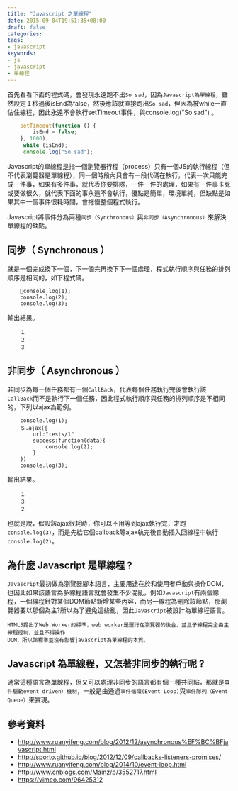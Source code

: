 ```yaml
---
title: "Javascript 之單線程"
date: 2015-09-04T19:51:35+08:00
draft: false
categories:
tags: 
- javascript
keywords:
- js
- javascript
- 單線程
---
```


首先看看下面的程式碼，會發現永遠跑不出`So sad`，因為`Javascript為單線程`，雖然設定１秒過後isEnd為false，然後應該就直接跑出`So sad`，但因為被while一直佔住線程，因此永遠不會執行setTimeout事件，與console.log("So sad") 。

```js
	setTimeout(function () {
        isEnd = false;
    }, 1000);
     while (isEnd);
     console.log("So sad");
```    
 
Javascript的單線程是指一個瀏覽器行程（process）只有一個JS的執行線程（但不代表瀏覽器是單線程），同一個時段內只會有一段代碼在執行，代表一次只能完成一件事，如果有多件事，就代表你要排隊，一件一件的處理，如果有一件事卡死或要做很久，就代表下面的事永遠不會執行，優點是簡單，環境單純，但缺點是如果其中一個事件很耗時間，會拖慢整個程式執行。

Javascript將事件分為兩種`同步（Synchronous）`與`非同步（Asynchronous）`來解決單線程的缺點。

## 同步（ Synchronous ）

就是一個完成換下一個，下一個完再換下下一個處理，程式執行順序與任務的排列順序是相同的，如下程式碼。

```JS
	console.log(1);
	console.log(2);
	console.log(3);
```

輸出結果。

```
	１
	２
	３
```

## 非同步（ Asynchronous ）

非同步為每一個任務都有一個`CallBack`，代表每個任務執行完後會執行該`CallBack`而不是執行下一個任務，因此程式執行順序與任務的排列順序是不相同的，下列以ajax為範例。

```
	console.log(1);
	＄.ajax({
		url:"tests/1"
		success:function(data){
			console.log(2);
		}	
	})
	console.log(3);
```

輸出結果。

```
	１
	３
	２
```

也就是說，假設該ajax很耗時，你可以不用等到ajax執行完，才跑`console.log(3)`，而是先給它個callback等ajax執完後自動插入回線程中執行`console.log(2)`。

## 為什麼 Javascript 是單線程 ?

`Javascript`最初做為瀏覽器腳本語言，主要用途在於和使用者戶動與操作DOM，也因此如果該語言為多線程語言就會發生不少混亂，例如`Javascript`有兩個線程，一個線程針對某個DOM節點新增某些內容，而另一線程為刪除該節點，那瀏覽器要以那個為主?所以為了避免這些亂，因此`Javascript`被設計為單線程語言。

	HTML5提出了Web Worker的標準，web worker是運行在瀏覽器的後台，並且子線程完全由主線程控制，並且不得操作
  	DOM，所以該標準並沒有影響javascript為單線程的本質。

## Javascript 為單線程，又怎著非同步的執行呢 ?

通常這種語言為單線程，但又可以處理非同步的語言都有個一種共同點，那就是`事件驅動event driven）機制`，一般是由通過`事件循環(Event Loop)`與`事件隊列（Event Queue）`來實現。

## 參考資料
* http://www.ruanyifeng.com/blog/2012/12/asynchronous%EF%BC%BFjavascript.html
* http://sporto.github.io/blog/2012/12/09/callbacks-listeners-promises/
* http://www.ruanyifeng.com/blog/2014/10/event-loop.html
* http://www.cnblogs.com/Mainz/p/3552717.html
* https://vimeo.com/96425312
